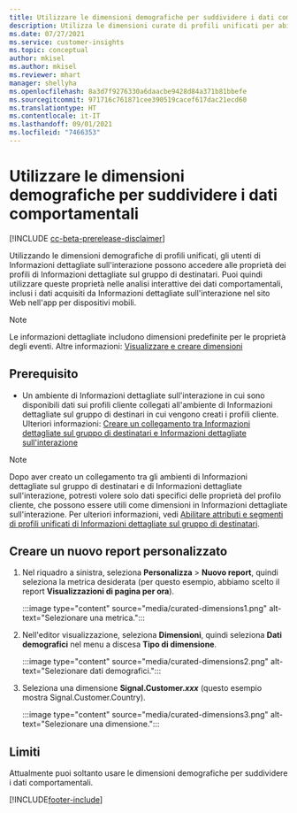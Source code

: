 ```yaml
---
title: Utilizzare le dimensioni demografiche per suddividere i dati comportamentali (dimensioni curate)
description: Utilizza le dimensioni curate di profili unificati per abilitare le proprietà dei profili cliente di Informazioni dettagliate sul gruppo di destinatari.
ms.date: 07/27/2021
ms.service: customer-insights
ms.topic: conceptual
author: mkisel
ms.author: mkisel
ms.reviewer: mhart
manager: shellyha
ms.openlocfilehash: 8a3d7f9276330a6daacbe9428d84a371b81bbefe
ms.sourcegitcommit: 971716c761871cee390519cacef617dac21ecd60
ms.translationtype: HT
ms.contentlocale: it-IT
ms.lasthandoff: 09/01/2021
ms.locfileid: "7466353"
---
```

# <a name="use-demographic-dimensions-for-splitting-behavioral-data"></a>Utilizzare le dimensioni demografiche per suddividere i dati comportamentali

[!INCLUDE [cc-beta-prerelease-disclaimer](includes/cc-beta-prerelease-disclaimer.md)]

Utilizzando le dimensioni demografiche di profili unificati, gli utenti di Informazioni dettagliate sull'interazione possono accedere alle proprietà dei profili di Informazioni dettagliate sul gruppo di destinatari. Puoi quindi utilizzare queste proprietà nelle analisi interattive dei dati comportamentali, inclusi i dati acquisiti da Informazioni dettagliate sull'interazione nel sito Web nell'app per dispositivi mobili.

>[!NOTE]
> Le informazioni dettagliate includono dimensioni predefinite per le proprietà degli eventi. Altre informazioni: [Visualizzare e creare dimensioni](dimensions.md)

## <a name="prerequisite"></a>Prerequisito

- Un ambiente di Informazioni dettagliate sull'interazione in cui sono disponibili dati sui profili cliente collegati all'ambiente di Informazioni dettagliate sul gruppo di destinari in cui vengono creati i profili cliente. Ulteriori informazioni: [Creare un collegamento tra Informazioni dettagliate sul gruppo di destinatari e Informazioni dettagliate sull'interazione](integrate-audience-insights-engagement-insights.md)

> [!NOTE]
> Dopo aver creato un collegamento tra gli ambienti di Informazioni dettagliate sul gruppo di destinatari e di Informazioni dettagliate sull'interazione, potresti volere solo dati specifici delle proprietà del profilo cliente, che possono essere utili come dimensioni in Informazioni dettagliate sull'interazione. Per ulteriori informazioni, vedi [Abilitare attributi e segmenti di profili unificati di Informazioni dettagliate sul gruppo di destinatari](integrate-audience-insights-engagement-insights.md#enable-audience-insights-unified-profiles-attributes-and-segments).

## <a name="create-a-new-custom-report"></a>Creare un nuovo report personalizzato

1. Nel riquadro a sinistra, seleziona **Personalizza** > **Nuovo report**, quindi seleziona la metrica desiderata (per questo esempio, abbiamo scelto il report **Visualizzazioni di pagina per ora**).

    :::image type="content" source="media/curated-dimensions1.png" alt-text="Selezionare una metrica.":::

2. Nell'editor visualizzazione, seleziona **Dimensioni**, quindi seleziona **Dati demografici** nel menu a discesa **Tipo di dimensione**.

    :::image type="content" source="media/curated-dimensions2.png" alt-text="Selezionare dati demografici.":::

3. Seleziona una dimensione **Signal.Customer.*xxx*** (questo esempio mostra Signal.Customer.Country).

    :::image type="content" source="media/curated-dimensions3.png" alt-text="Selezionare una dimensione.":::
  
## <a name="limitations"></a>Limiti

Attualmente puoi soltanto usare le dimensioni demografiche per suddividere i dati comportamentali.


[!INCLUDE[footer-include](../includes/footer-banner.md)]
